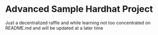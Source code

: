 # Advanced Sample Hardhat Project

Just a decentralized raffle and while learning not too concentrated on README.md and will be updated at a later time
